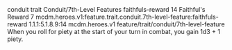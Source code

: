 <ability>
  <metadata>
    <class>conduit</class>
    <feature_type>trait</feature_type>
    <file_dpath>Conduit/7th-Level Features</file_dpath>
    <item_id>faithfuls-reward</item_id>
    <item_index>14</item_index>
    <item_name>Faithful&apos;s Reward</item_name>
    <level>7</level>
    <scc>mcdm.heroes.v1:feature.trait.conduit.7th-level-feature:faithfuls-reward</scc>
    <scdc>1.1.1:5.1.8.9:14</scdc>
    <source>mcdm.heroes.v1</source>
    <type>feature/trait/conduit/7th-level-feature</type>
  </metadata>
  <effects>
    <effect type="mundane">When you roll for piety at the start of your turn in combat, you gain 1d3 + 1 piety.</effect>
  </effects>
</ability>
